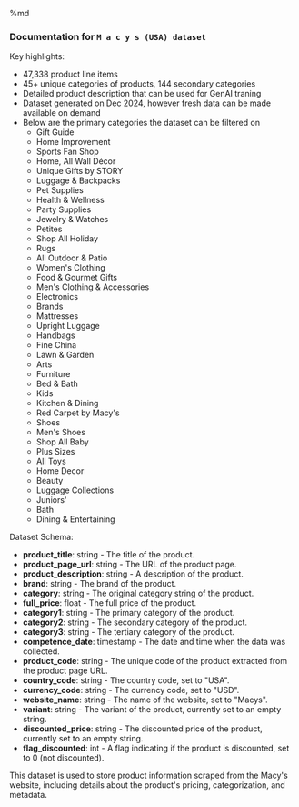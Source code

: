 %md

### Documentation for `M a c y s (USA) dataset`

Key highlights:
  - 47,338 product line items
  - 45+ unique categories of products, 144 secondary categories
  - Detailed product description that can be used for GenAI traning
  - Dataset generated on Dec 2024, however fresh data can be made available on demand
  - Below are the primary categories the dataset can be filtered on
    * Gift Guide
    * Home Improvement
    * Sports Fan Shop
    * Home, All Wall Décor
    * Unique Gifts by STORY
    * Luggage & Backpacks 
    * Pet Supplies
    * Health & Wellness
    * Party Supplies
    * Jewelry & Watches
    * Petites
    * Shop All Holiday
    * Rugs
    * All Outdoor & Patio
    * Women's Clothing
    * Food & Gourmet Gifts
    * Men's Clothing & Accessories
    * Electronics
    * Brands
    * Mattresses
    * Upright Luggage
    * Handbags
    * Fine China
    * Lawn & Garden
    * Arts
    * Furniture
    * Bed & Bath
    * Kids
    * Kitchen & Dining
    * Red Carpet by Macy's
    * Shoes
    * Men's Shoes
    * Shop All Baby
    * Plus Sizes
    * All Toys
    * Home Decor
    * Beauty
    * Luggage Collections
    * Juniors'
    * Bath
    * Dining & Entertaining

Dataset Schema:
- **product_title**: string - The title of the product.
- **product_page_url**: string - The URL of the product page.
- **product_description**: string - A description of the product.
- **brand**: string - The brand of the product.
- **category**: string - The original category string of the product.
- **full_price**: float - The full price of the product.
- **category1**: string - The primary category of the product.
- **category2**: string - The secondary category of the product.
- **category3**: string - The tertiary category of the product.
- **competence_date**: timestamp - The date and time when the data was collected.
- **product_code**: string - The unique code of the product extracted from the product page URL.
- **country_code**: string - The country code, set to "USA".
- **currency_code**: string - The currency code, set to "USD".
- **website_name**: string - The name of the website, set to "Macys".
- **variant**: string - The variant of the product, currently set to an empty string.
- **discounted_price**: string - The discounted price of the product, currently set to an empty string.
- **flag_discounted**: int - A flag indicating if the product is discounted, set to 0 (not discounted).

This dataset is used to store product information scraped from the Macy's website, including details about the product's pricing, categorization, and metadata.
